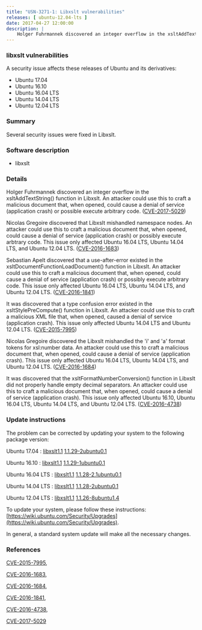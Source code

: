 ```yaml
---
title: "USN-3271-1: Libxslt vulnerabilities"
releases: [ ubuntu-12.04-lts ]
date: 2017-04-27 12:00:00
description: |
    Holger Fuhrmannek discovered an integer overflow in the xsltAddTextString() function in Libxslt. An attacker could use this to craft a malicious document that, when opened, could cause a denial of service (application crash) or possible execute arbitrary code. ([CVE-2017-5029](http://people.ubuntu.com/~ubuntu-security/cve/CVE-2017-5029))
--- 
```

 
### libxslt vulnerabilities

A security issue affects these releases of Ubuntu and its derivatives:

* Ubuntu 17.04
* Ubuntu 16.10
* Ubuntu 16.04 LTS
* Ubuntu 14.04 LTS
* Ubuntu 12.04 LTS

### Summary

Several security issues were fixed in Libxslt. 

### Software description

* libxslt 

### Details

Holger Fuhrmannek discovered an integer overflow in the xsltAddTextString() function in Libxslt. An attacker could use this to craft a malicious document that, when opened, could cause a denial of service (application crash) or possible execute arbitrary code. ([CVE-2017-5029](http://people.ubuntu.com/~ubuntu-security/cve/CVE-2017-5029))

Nicolas Gregoire discovered that Libxslt mishandled namespace nodes. An attacker could use this to craft a malicious document that, when opened, could cause a denial of service (application crash) or possibly execute arbtrary code. This issue only affected Ubuntu 16.04 LTS, Ubuntu 14.04 LTS, and Ubuntu 12.04 LTS. ([CVE-2016-1683](http://people.ubuntu.com/~ubuntu-security/cve/CVE-2016-1683))

Sebastian Apelt discovered that a use-after-error existed in the xsltDocumentFunctionLoadDocument() function in Libxslt. An attacker could use this to craft a malicious document that, when opened, could cause a denial of service (application crash) or possibly execute arbitrary code. This issue only affected Ubuntu 16.04 LTS, Ubuntu 14.04 LTS, and Ubuntu 12.04 LTS. ([CVE-2016-1841](http://people.ubuntu.com/~ubuntu-security/cve/CVE-2016-1841))

It was discovered that a type confusion error existed in the xsltStylePreCompute() function in Libxslt. An attacker could use this to craft a malicious XML file that, when opened, caused a denial of service (application crash). This issue only affected Ubuntu 14.04 LTS and Ubuntu 12.04 LTS. ([CVE-2015-7995](http://people.ubuntu.com/~ubuntu-security/cve/CVE-2015-7995))

Nicolas Gregoire discovered the Libxslt mishandled the &#39;i&#39; and &#39;a&#39; format tokens for xsl:number data. An attacker could use this to craft a malicious document that, when opened, could cause a denial of service (application crash). This issue only affected Ubuntu 16.04 LTS, Ubuntu 14.04 LTS, and Ubuntu 12.04 LTS. ([CVE-2016-1684](http://people.ubuntu.com/~ubuntu-security/cve/CVE-2016-1684))

It was discovered that the xsltFormatNumberConversion() function in Libxslt did not properly handle empty decimal separators. An attacker could use this to craft a malicious document that, when opened, could cause a denial of service (application crash). This issue only affected Ubuntu 16.10, Ubuntu 16.04 LTS, Ubuntu 14.04 LTS, and Ubuntu 12.04 LTS. ([CVE-2016-4738](http://people.ubuntu.com/~ubuntu-security/cve/CVE-2016-4738)) 

### Update instructions

The problem can be corrected by updating your system to the following package version:

Ubuntu 17.04
 : [libxslt1.1](https://launchpad.net/ubuntu/+source/libxslt) <span> [1.1.29-2ubuntu0.1](https://launchpad.net/ubuntu/+source/libxslt/1.1.29-2ubuntu0.1) </span> 

Ubuntu 16.10
 : [libxslt1.1](https://launchpad.net/ubuntu/+source/libxslt) <span> [1.1.29-1ubuntu0.1](https://launchpad.net/ubuntu/+source/libxslt/1.1.29-1ubuntu0.1) </span> 

Ubuntu 16.04 LTS
 : [libxslt1.1](https://launchpad.net/ubuntu/+source/libxslt) <span> [1.1.28-2.1ubuntu0.1](https://launchpad.net/ubuntu/+source/libxslt/1.1.28-2.1ubuntu0.1) </span> 

Ubuntu 14.04 LTS
 : [libxslt1.1](https://launchpad.net/ubuntu/+source/libxslt) <span> [1.1.28-2ubuntu0.1](https://launchpad.net/ubuntu/+source/libxslt/1.1.28-2ubuntu0.1) </span> 

Ubuntu 12.04 LTS
 : [libxslt1.1](https://launchpad.net/ubuntu/+source/libxslt) <span> [1.1.26-8ubuntu1.4](https://launchpad.net/ubuntu/+source/libxslt/1.1.26-8ubuntu1.4) </span> 

To update your system, please follow these instructions: [https://wiki.ubuntu.com/Security/Upgrades](https://wiki.ubuntu.com/Security/Upgrades).

In general, a standard system update will make all the necessary changes. 

### References

 [CVE-2015-7995](http://people.ubuntu.com/~ubuntu-security/cve/CVE-2015-7995), 

 [CVE-2016-1683](http://people.ubuntu.com/~ubuntu-security/cve/CVE-2016-1683), 

 [CVE-2016-1684](http://people.ubuntu.com/~ubuntu-security/cve/CVE-2016-1684), 

 [CVE-2016-1841](http://people.ubuntu.com/~ubuntu-security/cve/CVE-2016-1841), 

 [CVE-2016-4738](http://people.ubuntu.com/~ubuntu-security/cve/CVE-2016-4738), 

 [CVE-2017-5029](http://people.ubuntu.com/~ubuntu-security/cve/CVE-2017-5029)
 
